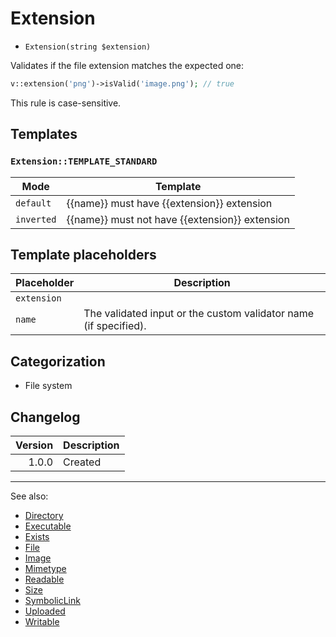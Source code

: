 # Extension

- `Extension(string $extension)`

Validates if the file extension matches the expected one:

```php
v::extension('png')->isValid('image.png'); // true
```

This rule is case-sensitive.

## Templates

### `Extension::TEMPLATE_STANDARD`

| Mode       | Template                                       |
|------------|------------------------------------------------|
| `default`  | {{name}} must have {{extension}} extension     |
| `inverted` | {{name}} must not have {{extension}} extension |

## Template placeholders

| Placeholder | Description                                                      |
|-------------|------------------------------------------------------------------|
| `extension` |                                                                  |
| `name`      | The validated input or the custom validator name (if specified). |

## Categorization

- File system

## Changelog

| Version | Description |
|--------:|-------------|
|   1.0.0 | Created     |

***
See also:

- [Directory](Directory.md)
- [Executable](Executable.md)
- [Exists](Exists.md)
- [File](File.md)
- [Image](Image.md)
- [Mimetype](Mimetype.md)
- [Readable](Readable.md)
- [Size](Size.md)
- [SymbolicLink](SymbolicLink.md)
- [Uploaded](Uploaded.md)
- [Writable](Writable.md)
